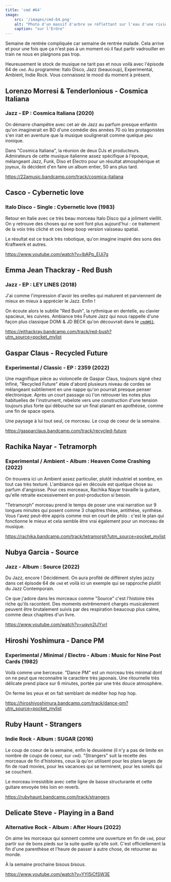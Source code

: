```yaml
---
title: 'cmd #64'
image:
    src: '/images/cmd-64.png'
    alt: "Photo d'un massif d'arbre se réflettant sur l'eau d'une rivière"
    caption: "sur l'Erdre"
---
```


Semaine de rentrée compliquée car semaine de rentrée malade. Cela arrive et pour
une fois que ça n'est pas à un moment où il faut partir vadrouiller en train ne
nous en plaignons pas trop.

Heureusement le stock de musique ne tarit pas et nous voilà avec l'épisode 64 de
`cmd`. Au programme: Italo Disco, Jazz (beaucoup), Experimental, Ambient, Indie
Rock. Vous connaissez le mood du moment à présent.





## Lorenzo Morresi & Tenderlonious - Cosmica Italiana

### Jazz - EP : Cosmica Italiana (2020)

On démarre champêtre avec cet air de Jazz au parfum presque enfantin qu'on
imaginerait en BO d'une comédie des années 70 où les protagonistes s'en irait en
aventure que la musique soulignerait comme quelque peu ironique.

Dans "Cosmica Italiana", la réunion de deux DJs et producteurs. Admirateurs de
cette musique italienne assez spécifique à l'époque, mélangeant Jazz, Funk, Diso
et Electro pour un résultat atmosphérique et joyeux, ils décident d'en faire un
album entier, 50 ans plus tard.

https://22amusic.bandcamp.com/track/cosmica-italiana


## Casco - Cybernetic love

### Italo Disco - Single : Cybernetic love (1983)

Retour en Italie avec ce très beau morceau Italo Disco qui a joliment vieillit.
On y retrouve des choses qui ne sont font plus aujourd'hui : ce traitement de la
voix très cliché et ces beep boop version vaisseau spatial.

Le résultat est ce track très robotique, qu'on imagine inspiré des sons des
Kraftwerk et autres.

https://www.youtube.com/watch?v=lbAPp_EUi7g



## Emma Jean Thackray - Red Bush

### Jazz - EP : LEY LINES (2018)

J'ai comme l'impression d'avoir les oreilles qui maturent et parviennent de
mieux en mieux à apprécier le Jazz. Enfin !

On écoute alors le subtile "Red Bush", la rythmique en dentelle, au clavier
spacieux, les cuivres. Ambiance très Future Jazz qui nous rappelle d'une façon
plus classique DOMi & JD BECK qu'on découvrait dans le
[`cmd#61`](https://cmd.wuips.com/post/2022-08-19-cmd-61).

https://ejthackray.bandcamp.com/track/red-bush?utm_source=pocket_mylist




## Gaspar Claus - Recycled Future

### Experimental / Classic - EP : 2359 (2022)

Une magnifique pièce au violoncelle de Gaspar Claus, toujours signé chez Infiné,
"Recycled Future" étale d'abord plusieurs niveau de cordes se mélangeant
subtilement en une nappe qu'on pourrait presque penser électronique. Après un
court passage où l'on retrouver les notes plus habituelles de l'instrument,
rebelote vers une construction d'une tension toujours plus forte qui débouche
sur un final planant en apothéose, comme une fin de space opera.

Une paysage à lui tout seul, ce morceau. Le coup de coeur de la semaine.

https://gasparclaus.bandcamp.com/track/recycled-future



## Rachika Nayar - Tetramorph

### Experimental / Ambient - Album : Heaven Come Crashing (2022)

On trouvera ici un Ambient assez particulier, plutôt industriel et sombre, en
tout cas très texturé. L'ambiance qui en découle est quelque chose au parfum
d'angoisse. Pour ces morceaux, Rachika Nayar travaille la guitare, qu'elle
retraite excessivement en post-production si besoin.

"Tetramorph" morceau prend le temps de poser une vrai narration sur 9 longues
minutes qui posent comme 3 chapitres thèse, antithèse, synthèse. Vous l'avez
peut-être appris comme moi en court de philo : c'est le plan qui fonctionne le
mieux et cela semble être vrai également pour un morceau de musique.

https://rachika.bandcamp.com/track/tetramorph?utm_source=pocket_mylist


## Nubya Garcia - Source

### Jazz - Album : Source (2022)

Du Jazz, encore ! Décidément. On aura profité de différent styles jazzy dans cet
épisode 64 de `cmd` et voilà ici un exemple qui se rapproche plutôt du Jazz
Contemporain.

Ce que j'adore dans les morceaux comme "Source" c'est l'histoire très riche
qu'ils racontent. Des moments extrêmement chargés musicalement peuvent être
brutalement suivis par des respiration beaucoup plus calme, comme deux chapitres
d'un livre.

https://www.youtube.com/watch?v=uqyn2IJYvrI



## Hiroshi Yoshimura - Dance PM

### Experimental / Minimal / Electro - Album : Music for Nine Post Cards (1982)

Voilà comme une berceuse. "Dance PM" est un morceau très minimal dont on ne peut
que reconnaitre le caractère très japonais. Une ritournelle très délicate prend
place sur 6 minutes, portée par une très douce atmosphère.

On ferme les yeux et on fait semblant de méditer hop hop hop.

https://hiroshiyoshimura.bandcamp.com/track/dance-pm?utm_source=pocket_mylist


## Ruby Haunt - Strangers

### Indie Rock - Album : SUGAR (2016)

Le coup de coeur de la semaine, enfin le deuxième (il n'y a pas de limite en
nombre de coups de coeur, sur `cmd`). "Strangers" suit la recette des morceaux
de fin d'histoires, ceux là qu'on utilisent pour les plans larges de fin de road
movies, pour les vacances qui se terminent, pour les soleils qui se couchent.

Le morceau irresistible avec cette ligne de basse structurante et cette guitare
envoyée très loin en reverb.

https://rubyhaunt.bandcamp.com/track/strangers




## Delicate Steve - Playing in a Band

### Alternative Rock - Album : After Hours (2022)

On aime les morceaux qui sonnent comme une ouverture en fin de `cmd`, pour
partir sur de bons pieds sur la suite quelle qu'elle soit. C'est officiellement
la fin d'une parenthèse et l'heure de passer à autre chose, de retourner au
monde.

À la semaine prochaine bisous bisous.

https://www.youtube.com/watch?v=YYI5iCfSW3E


